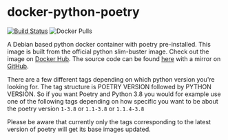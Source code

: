 # docker-python-poetry

[![Build Status](https://build.walbeck.it/api/badges/walbeck-it/docker-python-poetry/status.svg)](https://build.walbeck.it/walbeck-it/docker-python-poetry)
![Docker Pulls](https://img.shields.io/docker/pulls/mwalbeck/python-poetry)

A Debian based python docker container with poetry pre-installed. This image is built from the official python slim-buster image. Check out the image on [Docker Hub](https://hub.docker.com/r/mwalbeck/python-poetry). The source code can be found [here](https://git.walbeck.it/walbeck-it/docker-python-poetry) with a mirror on [GitHub](https://github.com/mwalbeck/docker-python-poetry).

There are a few different tags depending on which python version you're looking for. The tag structure is POETRY VERSION followed by PYTHON VERSION. So if you want Poetry and Python 3.8 you would for example use one of the following tags depending on how specific you want to be about the poetry version ```1-3.8``` or ```1.1-3.8``` or ```1.1.4-3.8```

Please be aware that currently only the tags corresponding to the latest version of poetry will get its base images updated.
